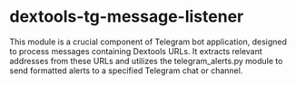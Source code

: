 # dextools-tg-message-listener
This module is a crucial component of Telegram bot application, designed to process messages containing Dextools URLs. It extracts relevant addresses from these URLs and utilizes the telegram_alerts.py module to send formatted alerts to a specified Telegram chat or channel.

